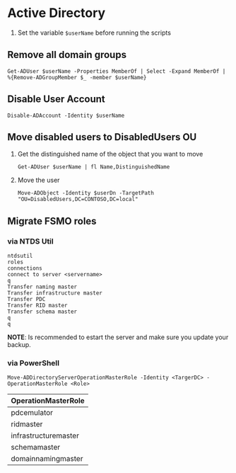 # Active Directory

1. Set the variable ```$userName``` before running the scripts

## Remove all domain groups

```Get-ADUser $userName -Properties MemberOf | Select -Expand MemberOf | %{Remove-ADGroupMember $_ -member $userName}```

## Disable User Account

```Disable-ADAccount -Identity $userName```

## Move disabled users to DisabledUsers OU

1. Get the distinguished name of the object that you want to move

    ```Get-ADUser $userName | fl Name,DistinguishedName```

2. Move the user

    ```Move-ADObject -Identity $userDn -TargetPath "OU=DisabledUsers,DC=CONTOSO,DC=local"```

## Migrate FSMO roles

### via NTDS Util

```
ntdsutil
roles
connections
connect to server <servername>
q
Transfer naming master
Transfer infrastructure master
Transfer PDC
Transfer RID master
Transfer schema master
q
q
```

**NOTE**: Is recommended to estart the server and make sure you update your backup.

### via PowerShell

```Move-ADDirectoryServerOperationMasterRole -Identity <TargerDC> -OperationMasterRole <Role>```

OperationMasterRole     |
------------------------|
pdcemulator             |
ridmaster               |
infrastructuremaster    |
schemamaster            |
domainnamingmaster      |
